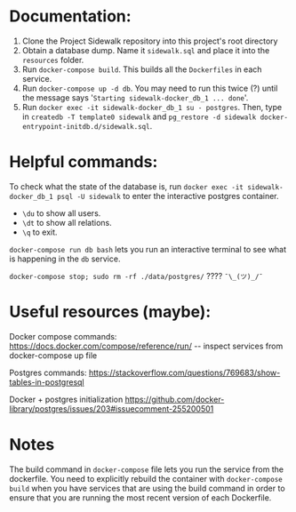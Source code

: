 # Documentation:
1. Clone the Project Sidewalk repository into this project's root directory
2. Obtain a database dump. Name it `sidewalk.sql` and place it into the `resources` folder.
3. Run `docker-compose build`. This builds all the `Dockerfiles` in each service.
4. Run `docker-compose up -d db`. You may need to run this twice (?) until the message says '`Starting sidewalk-docker_db_1 ... done`'.
5. Run `docker exec -it sidewalk-docker_db_1 su - postgres`. Then, type in `createdb -T template0 sidewalk` and `pg_restore -d sidewalk docker-entrypoint-initdb.d/sidewalk.sql`. 

# Helpful commands:
To check what the state of the database is, run `docker exec -it sidewalk-docker_db_1 psql -U sidewalk` to enter the interactive postgres container.
- `\du` to show all users.
- `\dt` to show all relations.
- `\q` to exit. 

`docker-compose run db bash` lets you run an interactive terminal to see what is happening in the `db` service. 

`docker-compose stop; sudo rm -rf ./data/postgres/` ????  `¯\_(ツ)_/¯`

# Useful resources (maybe):
Docker compose commands:
https://docs.docker.com/compose/reference/run/ -- inspect services from docker-compose up file

Postgres commands: 
https://stackoverflow.com/questions/769683/show-tables-in-postgresql

Docker + postgres initialization
https://github.com/docker-library/postgres/issues/203#issuecomment-255200501

# Notes
The build command in `docker-compose` file lets you run the service from the dockerfile. You need to explicitly rebuild the container with `docker-compose build` when you have services that are using the build command in order to ensure that you are running the most recent version of each Dockerfile.
